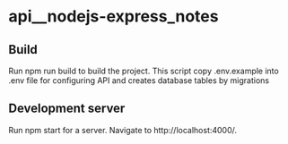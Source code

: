 # api\_\_nodejs-express_notes

## Build

Run npm run build to build the project. This script copy .env.example into .env file for configuring API and creates database tables by migrations

## Development server

Run npm start for a server. Navigate to http://localhost:4000/.
